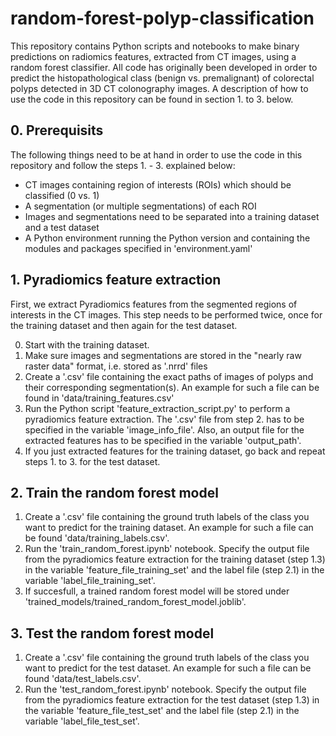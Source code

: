 # random-forest-polyp-classification

This repository contains Python scripts and notebooks to make binary predictions on radiomics features, extracted from CT images, using a random forest classifier. All code has originally been developed in order to predict the histopathological class (benign vs. premalignant) of colorectal polyps detected in 3D CT colonography images. A description of how to use the code in this repository can be found in section 1. to 3. below.

## 0. Prerequisits

The following things need to be at hand in order to use the code in this repository and follow the steps 1. - 3. explained below:

- CT images containing region of interests (ROIs) which should be classified (0 vs. 1)
- A segmentation (or multiple segmentations) of each ROI
- Images and segmentations need to be separated into a training dataset and a test dataset
- A Python environment running the Python version and containing the modules and packages specified in 'environment.yaml'

## 1. Pyradiomics feature extraction

First, we extract Pyradiomics features from the segmented regions of interests in the CT images. This step needs to be performed twice, once for the training dataset and then again for the test dataset.

0. Start with the training dataset.
1. Make sure images and segmentations are stored in the "nearly raw raster data" format, i.e. stored as '.nrrd' files
2. Create a '.csv' file containing the exact paths of images of polyps and their corresponding segmentation(s). An example for such a file can be found in 'data/training_features.csv'
3. Run the Python script 'feature_extraction_script.py' to perform a pyradiomics feature extraction. The '.csv' file from step 2. has to be specified in the variable 'image_info_file'. Also, an output file for the extracted features has to be specified in the variable 'output_path'.
4. If you just extracted features for the training dataset, go back and repeat steps 1. to 3. for the test dataset.

## 2. Train the random forest model

1. Create a '.csv' file containing the ground truth labels of the class you want to predict for the training dataset. An example for such a file can be found 'data/training_labels.csv'.
2. Run the 'train_random_forest.ipynb' notebook. Specify the output file from the pyradiomics feature extraction for the training dataset (step 1.3) in the variable 'feature_file_training_set' and the label file (step 2.1) in the variable 'label_file_training_set'.
3. If succesfull, a trained random forest model will be stored under 'trained_models/trained_random_forest_model.joblib'.

## 3. Test the random forest model

1. Create a '.csv' file containing the ground truth labels of the class you want to predict for the test dataset. An example for such a file can be found 'data/test_labels.csv'.
2. Run the 'test_random_forest.ipynb' notebook. Specify the output file from the pyradiomics feature extraction for the test dataset (step 1.3) in the variable 'feature_file_test_set' and the label file (step 2.1) in the variable 'label_file_test_set'.
